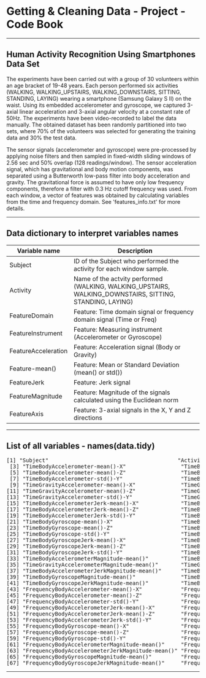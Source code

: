 # Getting & Cleaning Data - Project - Code Book
---

## Human Activity Recognition Using Smartphones Data Set 

The experiments have been carried out with a group of 30 volunteers within an age bracket of 19-48 years. Each person performed six activities (WALKING, WALKING_UPSTAIRS, WALKING_DOWNSTAIRS, SITTING, STANDING, LAYING) wearing a smartphone (Samsung Galaxy S II) on the waist. Using its embedded accelerometer and gyroscope, we captured 3-axial linear acceleration and 3-axial angular velocity at a constant rate of 50Hz. The experiments have been video-recorded to label the data manually. The obtained dataset has been randomly partitioned into two sets, where 70% of the volunteers was selected for generating the training data and 30% the test data. 

The sensor signals (accelerometer and gyroscope) were pre-processed by applying noise filters and then sampled in fixed-width sliding windows of 2.56 sec and 50% overlap (128 readings/window). The sensor acceleration signal, which has gravitational and body motion components, was separated using a Butterworth low-pass filter into body acceleration and gravity. The gravitational force is assumed to have only low frequency components, therefore a filter with 0.3 Hz cutoff frequency was used. From each window, a vector of features was obtained by calculating variables from the time and frequency domain. See 'features_info.txt' for more details. 

---

## Data dictionary to interpret variables names

Variable name       | Description
-------------       | -----------
Subject             | ID of the Subject who performed the activity for each window sample.
Activity            | Name of the actvity performed (WALKING, WALKING_UPSTAIRS, WALKING_DOWNSTAIRS, SITTING, STANDING, LAYING)
FeatureDomain       | Feature: Time domain signal or frequency domain signal (Time or Freq)
FeatureInstrument   | Feature: Measuring instrument (Accelerometer or Gyroscope)
FeatureAcceleration | Feature: Acceleration signal (Body or Gravity)
Feature-mean()      | Feature: Mean or Standard Deviation (mean() or std())
FeatureJerk         | Feature: Jerk signal
FeatureMagnitude    | Feature: Magnitude of the signals calculated using the Euclidean norm
FeatureAxis         | Feature: 3-axial signals in the X, Y and Z directions

---

## List of all variables - names(data.tidy)

<pre>
[1] "Subject"                                        "Activity"                                      
 [3] "TimeBodyAccelerometer-mean()-X"                 "TimeBodyAccelerometer-mean()-Y"                
 [5] "TimeBodyAccelerometer-mean()-Z"                 "TimeBodyAccelerometer-std()-X"                 
 [7] "TimeBodyAccelerometer-std()-Y"                  "TimeBodyAccelerometer-std()-Z"                 
 [9] "TimeGravityAccelerometer-mean()-X"              "TimeGravityAccelerometer-mean()-Y"             
[11] "TimeGravityAccelerometer-mean()-Z"              "TimeGravityAccelerometer-std()-X"              
[13] "TimeGravityAccelerometer-std()-Y"               "TimeGravityAccelerometer-std()-Z"              
[15] "TimeBodyAccelerometerJerk-mean()-X"             "TimeBodyAccelerometerJerk-mean()-Y"            
[17] "TimeBodyAccelerometerJerk-mean()-Z"             "TimeBodyAccelerometerJerk-std()-X"             
[19] "TimeBodyAccelerometerJerk-std()-Y"              "TimeBodyAccelerometerJerk-std()-Z"             
[21] "TimeBodyGyroscope-mean()-X"                     "TimeBodyGyroscope-mean()-Y"                    
[23] "TimeBodyGyroscope-mean()-Z"                     "TimeBodyGyroscope-std()-X"                     
[25] "TimeBodyGyroscope-std()-Y"                      "TimeBodyGyroscope-std()-Z"                     
[27] "TimeBodyGyroscopeJerk-mean()-X"                 "TimeBodyGyroscopeJerk-mean()-Y"                
[29] "TimeBodyGyroscopeJerk-mean()-Z"                 "TimeBodyGyroscopeJerk-std()-X"                 
[31] "TimeBodyGyroscopeJerk-std()-Y"                  "TimeBodyGyroscopeJerk-std()-Z"                 
[33] "TimeBodyAccelerometerMagnitude-mean()"          "TimeBodyAccelerometerMagnitude-std()"          
[35] "TimeGravityAccelerometerMagnitude-mean()"       "TimeGravityAccelerometerMagnitude-std()"       
[37] "TimeBodyAccelerometerJerkMagnitude-mean()"      "TimeBodyAccelerometerJerkMagnitude-std()"      
[39] "TimeBodyGyroscopeMagnitude-mean()"              "TimeBodyGyroscopeMagnitude-std()"              
[41] "TimeBodyGyroscopeJerkMagnitude-mean()"          "TimeBodyGyroscopeJerkMagnitude-std()"          
[43] "FrequencyBodyAccelerometer-mean()-X"            "FrequencyBodyAccelerometer-mean()-Y"           
[45] "FrequencyBodyAccelerometer-mean()-Z"            "FrequencyBodyAccelerometer-std()-X"            
[47] "FrequencyBodyAccelerometer-std()-Y"             "FrequencyBodyAccelerometer-std()-Z"            
[49] "FrequencyBodyAccelerometerJerk-mean()-X"        "FrequencyBodyAccelerometerJerk-mean()-Y"       
[51] "FrequencyBodyAccelerometerJerk-mean()-Z"        "FrequencyBodyAccelerometerJerk-std()-X"        
[53] "FrequencyBodyAccelerometerJerk-std()-Y"         "FrequencyBodyAccelerometerJerk-std()-Z"        
[55] "FrequencyBodyGyroscope-mean()-X"                "FrequencyBodyGyroscope-mean()-Y"               
[57] "FrequencyBodyGyroscope-mean()-Z"                "FrequencyBodyGyroscope-std()-X"                
[59] "FrequencyBodyGyroscope-std()-Y"                 "FrequencyBodyGyroscope-std()-Z"                
[61] "FrequencyBodyAccelerometerMagnitude-mean()"     "FrequencyBodyAccelerometerMagnitude-std()"     
[63] "FrequencyBodyAccelerometerJerkMagnitude-mean()" "FrequencyBodyAccelerometerJerkMagnitude-std()" 
[65] "FrequencyBodyGyroscopeMagnitude-mean()"         "FrequencyBodyGyroscopeMagnitude-std()"         
[67] "FrequencyBodyGyroscopeJerkMagnitude-mean()"     "FrequencyBodyGyroscopeJerkMagnitude-std()"
</pre>

---


